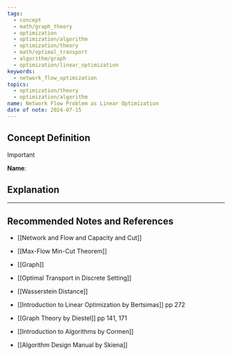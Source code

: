 ```yaml
---
tags:
  - concept
  - math/graph_theory
  - optimization
  - optimization/algorithm
  - optimization/theory
  - math/optimal_transport
  - algorithm/graph
  - optimization/linear_optimization
keywords:
  - network_flow_optimization
topics:
  - optimization/theory
  - optimization/algorithm
name: Network Flow Problem as Linear Optimization
date of note: 2024-07-15
---
```


## Concept Definition

>[!important]
>**Name**: 



## Explanation





-----------
##  Recommended Notes and References



- [[Network and Flow and Capacity and Cut]]
- [[Max-Flow Min-Cut Theorem]]
- [[Graph]]

- [[Optimal Transport in Discrete Setting]]
- [[Wasserstein Distance]]


- [[Introduction to Linear Optimization by Bertsimas]] pp 272
- [[Graph Theory by Diestel]] pp 141, 171
- [[Introduction to Algorithms by Cormen]]
- [[Algorithm Design Manual by Skiena]]